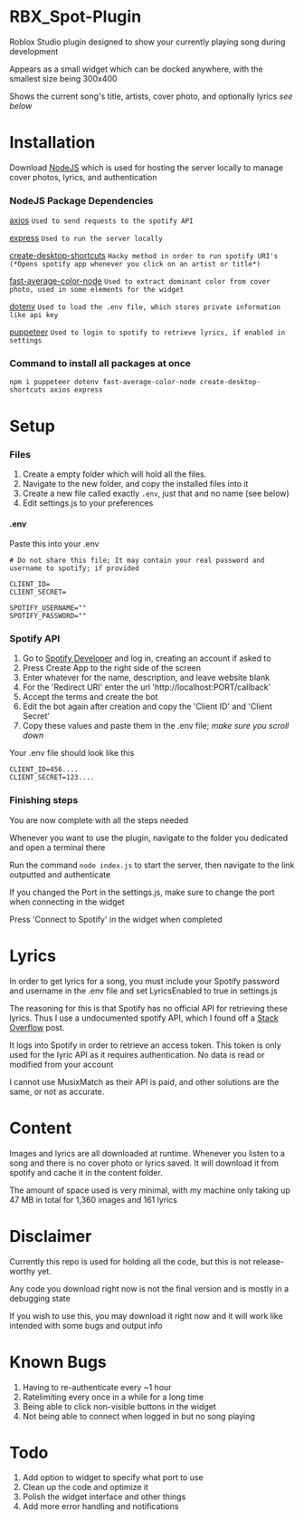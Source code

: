 # RBX_Spot-Plugin
Roblox Studio plugin designed to show your currently playing song during development

Appears as a small widget which can be docked anywhere, with the smallest size being 300x400

Shows the current song's title, artists, cover photo, and optionally lyrics *see below*

# Installation
Download [NodeJS](https://nodejs.org/en) which is used for hosting the server locally to manage cover photos, lyrics, and authentication

### NodeJS Package Dependencies
[axios](https://axios-http.com/docs/intro) `Used to send requests to the spotify API`

[express](https://expressjs.com/) `Used to run the server locally`

[create-desktop-shortcuts](https://www.npmjs.com/package/create-desktop-shortcuts) `Hacky method in order to run spotify URI's (*Opens spotify app whenever you click on an artist or title*)`

[fast-average-color-node](https://www.npmjs.com/package/fast-average-color-node?activeTab=readme) `Used to extract dominant color from cover photo, used in some elements for the widget`

[dotenv](https://www.npmjs.com/package/dotenv) `Used to load the .env file, which stores private information like api key`

[puppeteer](https://pptr.dev/) `Used to login to spotify to retrieve lyrics, if enabled in settings`

### Command to install all packages at once
`npm i puppeteer dotenv fast-average-color-node create-desktop-shortcuts axios express`

# Setup
### Files
1. Create a empty folder which will hold all the files.
2. Navigate to the new folder, and copy the installed files into it
3. Create a new file called exactly `.env`, just that and no name (see below)
4. Edit settings.js to your preferences

#### .env
Paste this into your .env
```
# Do not share this file; It may contain your real password and username to spotify; if provided

CLIENT_ID=
CLIENT_SECRET=

SPOTIFY_USERNAME=""
SPOTIFY_PASSWORD=""
```

### Spotify API
1. Go to [Spotify Developer](https://developer.spotify.com/dashboard) and log in, creating an account if asked to
2. Press Create App to the right side of the screen
3. Enter whatever for the name, description, and leave website blank
4. For the 'Redirect URI' enter the url 'http://localhost:PORT/callback'
5. Accept the terms and create the bot
6. Edit the bot again after creation and copy the 'Client ID' and 'Client Secret'
7. Copy these values and paste them in the .env file; *make sure you scroll down*

Your .env file should look like this

```
CLIENT_ID=456....
CLIENT_SECRET=123....
```

### Finishing steps
You are now complete with all the steps needed

Whenever you want to use the plugin, navigate to the folder you dedicated and open a terminal there

Run the command `node index.js` to start the server, then navigate to the link outputted and authenticate

If you changed the Port in the settings.js, make sure to change the port when connecting in the widget

Press 'Connect to Spotify' in the widget when completed

# Lyrics
In order to get lyrics for a song, you must include your Spotify password and username in the .env file and set LyricsEnabled to true in settings.js

The reasoning for this is that Spotify has no official API for retrieving these lyrics. Thus I use a undocumented spotify API, which I found off a [Stack Overflow](https://stackoverflow.com/questions/73704499/get-lyrics-data-from-spotify) post.

It logs into Spotify in order to retrieve an access token. This token is only used for the lyric API as it requires authentication. No data is read or modified from your account

I cannot use MusixMatch as their API is paid, and other solutions are the same, or not as accurate.

# Content
Images and lyrics are all downloaded at runtime. Whenever you listen to a song and there is no cover photo or lyrics saved. It will download it from spotify and cache it in the content folder.

The amount of space used is very minimal, with my machine only taking up 47 MB in total for 1,360 images and 161 lyrics

# Disclaimer
Currently this repo is used for holding all the code, but this is not release-worthy yet.

Any code you download right now is not the final version and is mostly in a debugging state

If you wish to use this, you may download it right now and it will work like intended with some bugs and output info

# Known Bugs
1. Having to re-authenticate every ~1 hour
2. Ratelimiting every once in a while for a long time
3. Being able to click non-visible buttons in the widget
4. Not being able to connect when logged in but no song playing

# Todo
1. Add option to widget to specify what port to use
2. Clean up the code and optimize it
3. Polish the widget interface and other things
4. Add more error handling and notifications 

